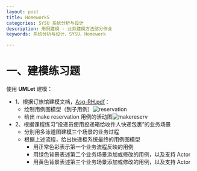 ```yaml
---
layout: post
title: Homework5
categories: SYSU 系统分析与设计
description: 用例建模 - 业务建模方法部分作业
keywords: 系统分析与设计，SYSU，Homework

---
```


# 一、建模练习题

使用 **UMLet** 建模：

- 1、根据订旅馆建模文档，[Asg-RH.pdf](https://sysu-swsad.github.io/swad-guide/material/Asg_RH.pdf)：
  - 绘制用例图模型（到子用例）![reservation](https://LeonhardE.github.io/images/reservation.jpg)
  - 给出 make reservation 用例的活动图![makereserv](https://LeonhardE.github.io/images/makereserv.jpg)
- 2、根据课程练习“投递员使用投递箱给收件人快递包裹”的业务场景
  - 分别用多泳道图建模三个场景的业务过程
  - 根据上述流程，给出快递柜系统最终的用例图模型
    - 用正常色彩表示第一个业务流程反映的用例
    - 用绿色背景表述第二个业务场景添加或修改的用例，以及支持 Actor
    - 用黄色背景表述第三个业务场景添加或修改的用例，以及支持 Actor
